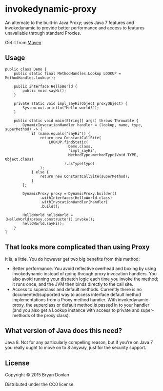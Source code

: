 # invokedynamic-proxy

An alternate to the built-in Java Proxy; uses Java 7 features and invokedynamic to provide better performance and access
to features unavailable through standard Proxies.

Get it from [Maven](http://search.maven.org/#artifactdetails|net.fushizen.invokedynamic.proxy|invokedynamic-proxy|1.1.0|jar)

## Usage

    public class Demo {
        public static final MethodHandles.Lookup LOOKUP = MethodHandles.lookup();

        public interface HelloWorld {
            public void sayHi();
        }

        private static void impl_sayHi(Object proxyObject) {
            System.out.println("Hello world!");
        }

        public static void main(String[] args) throws Throwable {
            DynamicInvocationHandler handler = (lookup, name, type, superMethod) -> {
                if (name.equals("sayHi")) {
                    return new ConstantCallSite(
                        LOOKUP.findStatic(
                                 Demo.class,
                                 "impl_sayHi",
                                 MethodType.methodType(Void.TYPE, Object.class)
                               ).asType(type)
                    );
                } else {
                    return new ConstantCallSite(superMethod);
                }
            };

            DynamicProxy proxy = DynamicProxy.builder()
                    .withInterfaces(HelloWorld.class)
                    .withInvocationHandler(handler)
                    .build();

            HelloWorld helloWorld = (HelloWorld)proxy.constructor().invoke();
            helloWorld.sayHi();
        }
    }

## That looks more complicated than using Proxy

It is, a little. You do however get two big benefits from this method:

* Better performance. You avoid reflective overhead and boxing by using invokedynamic instead of going through proxy
  invocation handlers. You also avoid running your dispatch logic each time you invoke the method; it runs once, and the
  JVM then binds directly to the call site.
* Access to superclass and default methods. Currently there is no documented/supported way to access interface default
  method implementations from a Proxy method handler. With invokedynamic-proxy, the superclass or default method is
  passed in to your handler (and you also get a Lookup instance with access to private and super-methods of the proxy
  class).

## What version of Java does this need?

Java 8. Not for any particularly compelling reason, but if you're on Java 7 you really ought to move on to 8 anyway,
just for the security support.

## License

Copyright © 2015 Bryan Donlan

Distributed under the CC0 license.
